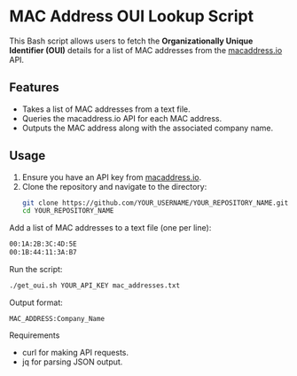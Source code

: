 # MAC Address OUI Lookup Script

This Bash script allows users to fetch the **Organizationally Unique Identifier (OUI)** details for a list of MAC addresses from the [macaddress.io](https://macaddress.io) API. 

## Features
- Takes a list of MAC addresses from a text file.
- Queries the macaddress.io API for each MAC address.
- Outputs the MAC address along with the associated company name.

## Usage

1. Ensure you have an API key from [macaddress.io](https://macaddress.io).
2. Clone the repository and navigate to the directory:
   ```bash
   git clone https://github.com/YOUR_USERNAME/YOUR_REPOSITORY_NAME.git
   cd YOUR_REPOSITORY_NAME

Add a list of MAC addresses to a text file (one per line):
```txt
00:1A:2B:3C:4D:5E
00:1B:44:11:3A:B7
```
Run the script:
```bash
./get_oui.sh YOUR_API_KEY mac_addresses.txt
```
Output format:
```
MAC_ADDRESS:Company_Name
```
Requirements
- curl for making API requests.
- jq for parsing JSON output.
